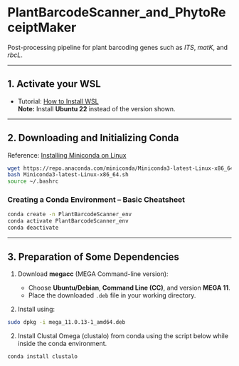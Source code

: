 
# PlantBarcodeScanner_and_PhytoReceiptMaker

Post-processing pipeline for plant barcoding genes such as *ITS*, *matK*, and *rbcL*.

---

## 1. Activate your WSL

- Tutorial: [How to Install WSL](https://www.youtube.com/watch?v=5RTSlby-l9w)  
  **Note:** Install **Ubuntu 22** instead of the version shown.

---

## 2. Downloading and Initializing Conda

Reference: [Installing Miniconda on Linux](https://www.anaconda.com/docs/getting-started/miniconda/install#linux-terminal-installer)

```bash
wget https://repo.anaconda.com/miniconda/Miniconda3-latest-Linux-x86_64.sh
bash Miniconda3-latest-Linux-x86_64.sh
source ~/.bashrc
````

### Creating a Conda Environment – Basic Cheatsheet

```bash
conda create -n PlantBarcodeScanner_env
conda activate PlantBarcodeScanner_env
conda deactivate
```

---

## 3. Preparation of Some Dependencies

1. Download **megacc** (MEGA Command-line version):

   * Choose **Ubuntu/Debian**, **Command Line (CC)**, and version **MEGA 11**.
   * Place the downloaded `.deb` file in your working directory.

2. Install using:

```bash
sudo dpkg -i mega_11.0.13-1_amd64.deb
```

2. Install Clustal Omega (clustalo) from conda using the script below while inside the conda environment.

```bash
conda install clustalo
```

